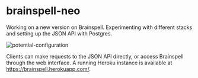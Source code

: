 # brainspell-neo
Working on a new version on Brainspell. Experimenting with different stacks and setting up the JSON API with Postgres.

![potential-configuration](https://cloud.githubusercontent.com/assets/7029855/19992170/d2a514dc-a1f8-11e6-94bc-f26eb1c4840d.png)

Clients can make requests to the JSON API directly, or access Brainspell through the web interface. A running Heroku instance is available at https://brainspell.herokuapp.com/.
